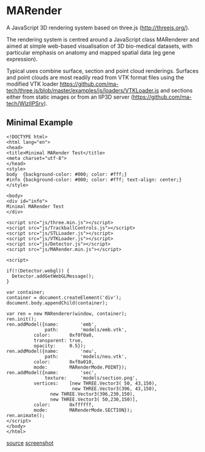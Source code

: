 # MARender

A JavaScript 3D rendering system based on three.js (http://threejs.org/).

The rendering system is centred around a JavaScript class MARenderer and
aimed at simple web-based visualisation of 3D bio-medical datasets,
with particular emphasis on anatomy and mapped spatial data
(eg gene expression).

Typical uses combine surface, section and point cloud renderings. Surfaces
and point clouds are most readily read from VTK format files using the
modified VTK loader
https://github.com/ma-tech/three.js/blob/master/examples/js/loaders/VTKLoader.js
and sections either from static images or from an IIP3D server
(https://github.com/ma-tech/WlzIIPSrv).

## Minimal Example
```
<!DOCTYPE html>
<html lang="en">
<head>
<title>Minimal MARender Test</title>
<meta charset="utf-8">
</head>
<style>
body  {background-color: #000; color: #fff;}
#info {background-color: #000; color: #fff; text-align: center;}
</style>

<body>
<div id="info">
Minimal MARender Test
</div>

<script src="js/three.min.js"></script>
<script src="js/TrackballControls.js"></script>
<script src="js/STLLoader.js"></script>
<script src="js/VTKLoader.js"></script>
<script src="js/Detector.js"></script>
<script src="js/MARender.min.js"></script>

<script>

if(!(Detector.webgl)) {
  Detector.addGetWebGLMessage();
}

var container;
container = document.createElement('div');
document.body.appendChild(container);

var ren = new MARenderer(window, container);
ren.init();
ren.addModel({name:        'emb',
              path:        'models/emb.vtk',
	      color:       0xf0f0a0,
	      transparent: true,
	      opacity:	   0.5});
ren.addModel({name:        'neu',
              path:        'models/neu.vtk',
	      color:       0xf0a010,
	      mode:        MARenderMode.POINT});
ren.addModel({name:        'sec',
              texture:     'models/section.png',
	      vertices:	   [new THREE.Vector3( 50, 43,150),
	                    new THREE.Vector3(396, 43,150),
			    new THREE.Vector3(396,230,150),
			    new THREE.Vector3( 50,230,150)],
	      color:       0xffffff,
	      mode:        MARenderMode.SECTION});
ren.animate();
</script>
</body>
</html>
```
<a
href="https://github.com/ma-tech/MARender/blob/master/example/Minimal.html">source</a>
<a
href="https://github.com/ma-tech/MARender/blob/master/example/Minimal.png">screenshot</a>


